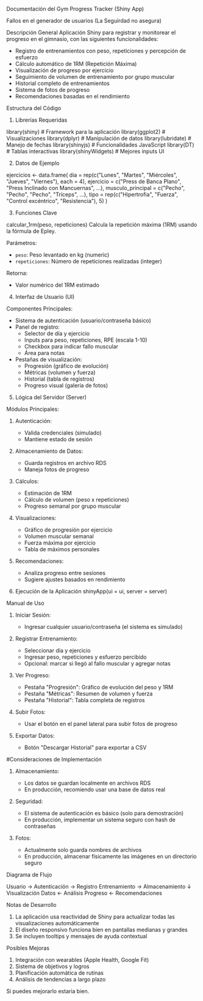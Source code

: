 Documentación del Gym Progress Tracker (Shiny App)

Fallos en el generador de usuarios (La Seguirdad no asegura)

Descripción General
Aplicación Shiny para registrar y monitorear el progreso en el gimnasio, con las siguientes funcionalidades:
- Registro de entrenamientos con peso, repeticiones y percepción de esfuerzo
- Cálculo automático de 1RM (Repetición Máxima)
- Visualización de progreso por ejercicio
- Seguimiento de volumen de entrenamiento por grupo muscular
- Historial completo de entrenamientos
- Sistema de fotos de progreso
- Recomendaciones basadas en el rendimiento

Estructura del Código

1. Librerías Requeridas

library(shiny)       # Framework para la aplicación
library(ggplot2)     # Visualizaciones
library(dplyr)       # Manipulación de datos
library(lubridate)   # Manejo de fechas
library(shinyjs)     # Funcionalidades JavaScript
library(DT)          # Tablas interactivas
library(shinyWidgets) # Mejores inputs UI


2. Datos de Ejemplo

ejercicios <- data.frame(
  dia = rep(c("Lunes", "Martes", "Miércoles", "Jueves", "Viernes"), each = 4),
  ejercicio = c("Press de Banca Plano", "Press Inclinado con Mancuernas", ...),
  musculo_principal = c("Pecho", "Pecho", "Pecho", "Tríceps", ...),
  tipo = rep(c("Hipertrofia", "Fuerza", "Control excéntrico", "Resistencia"), 5)
)


3. Funciones Clave

calcular_1rm(peso, repeticiones)
Calcula la repetición máxima (1RM) usando la fórmula de Epley.

Parámetros:
- `peso`: Peso levantado en kg (numeric)
- `repeticiones`: Número de repeticiones realizadas (integer)

Retorna:
- Valor numérico del 1RM estimado

4. Interfaz de Usuario (UI)

Componentes Principales:
- Sistema de autenticación (usuario/contraseña básico)
- Panel de registro:
  - Selector de día y ejercicio
  - Inputs para peso, repeticiones, RPE (escala 1-10)
  - Checkbox para indicar fallo muscular
  - Área para notas
- Pestañas de visualización:
  - Progresión (gráfico de evolución)
  - Métricas (volumen y fuerza)
  - Historial (tabla de registros)
  - Progreso visual (galería de fotos)

5. Lógica del Servidor (Server)

Módulos Principales:
1. Autenticación:
   - Valida credenciales (simulado)
   - Mantiene estado de sesión

2. Almacenamiento de Datos:
   - Guarda registros en archivo RDS
   - Maneja fotos de progreso

3. Cálculos:
   - Estimación de 1RM
   - Cálculo de volumen (peso x repeticiones)
   - Progreso semanal por grupo muscular

4. Visualizaciones:
   - Gráfico de progresión por ejercicio
   - Volumen muscular semanal
   - Fuerza máxima por ejercicio
   - Tabla de máximos personales

5. Recomendaciones:
   - Analiza progreso entre sesiones
   - Sugiere ajustes basados en rendimiento

6. Ejecución de la Aplicación
shinyApp(ui = ui, server = server)


Manual de Uso

1. Iniciar Sesión:
   - Ingresar cualquier usuario/contraseña (el sistema es simulado)

2. Registrar Entrenamiento:
   - Seleccionar día y ejercicio
   - Ingresar peso, repeticiones y esfuerzo percibido
   - Opcional: marcar si llegó al fallo muscular y agregar notas

3. Ver Progreso:
   - Pestaña "Progresión": Gráfico de evolución del peso y 1RM
   - Pestaña "Métricas": Resumen de volumen y fuerza
   - Pestaña "Historial": Tabla completa de registros

4. Subir Fotos:
   - Usar el botón en el panel lateral para subir fotos de progreso

5. Exportar Datos:
   - Botón "Descargar Historial" para exportar a CSV

#Consideraciones de Implementación

1. Almacenamiento:
   - Los datos se guardan localmente en archivos RDS
   - En producción, recomiendo usar una base de datos real

2. Seguridad:
   - El sistema de autenticación es básico (solo para demostración)
   - En producción, implementar un sistema seguro con hash de contraseñas

3. Fotos:
   - Actualmente solo guarda nombres de archivos
   - En producción, almacenar físicamente las imágenes en un directorio seguro

Diagrama de Flujo


Usuario → Autenticación → Registro Entrenamiento → Almacenamiento
    ↓
Visualización Datos ← Análisis Progreso ← Recomendaciones


Notas de Desarrollo

1. La aplicación usa reactividad de Shiny para actualizar todas las visualizaciones automáticamente
2. El diseño responsivo funciona bien en pantallas medianas y grandes
3. Se incluyen tooltips y mensajes de ayuda contextual

Posibles Mejoras

1. Integración con wearables (Apple Health, Google Fit)
2. Sistema de objetivos y logros
3. Planificación automática de rutinas
4. Análisis de tendencias a largo plazo

Si puedes mejorarlo estaria bien. 
